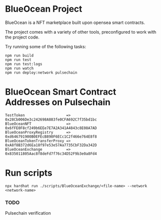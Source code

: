 # BlueOcean Project

BlueOcean is a NFT marketplace built upon opensea smart contracts.

The project comes with a variety of other tools, preconfigured to work with the project code.

Try running some of the following tasks:

```shell
npm run build
npm run test
npm run test:logs
npm run watch
npm run deploy:network pulsechain
```

# BlueOcean Smart Contract Addresses on Pulsechain

```
TestToken                   => 0x28Cb006De3c242698A883fe0CFA692C7f35bd1bc
BlueOceanNFT                => 0x6fFE0F8cf249b6EEe7E7A2A341A4843c8E08A7AD
BlueOceanProxyRegistry      => 0xd646791900B0EFEcB890F6ECc1C2f466e764E8f8
BlueOceanTokenTransferProxy => 0xA8f8B372d6Ea18f97e53e57Aa7735CbF32Da342D
BlueOceanExchange           => 0x835011805Aac8f8deFd7f76c34D52F9b3e0a8Fd4
```

# Run scripts
```
npx hardhat run ./scripts/BlueOceanExchange/<file-name> --network <network-name>
```


### TODO
Pulsechain verification
